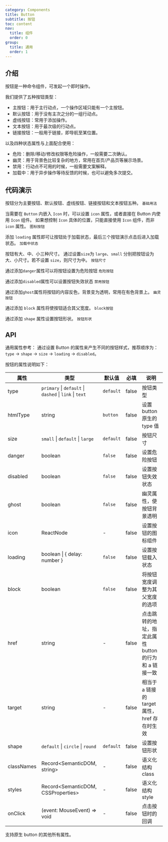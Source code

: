 ```yaml
---
category: Components
title: Button
subtitle: 按钮
toc: content
nav:
  title: 组件
  order: 0
group:
  title: 通用
  order: 1
---
```


## 介绍

按钮是一种命令组件，可发起一个即时操作。

我们提供了五种按钮类型：

- 主按钮：用于主行动点，一个操作区域只能有一个主按钮。
- 默认按钮：用于没有主次之分的一组行动点。
- 虚线按钮：常用于添加操作。
- 文本按钮：用于最次级的行动点。
- 链接按钮：一般用于链接，即导航至某位置。

以及四种状态属性与上面配合使用：

- 危险：删除/移动/修改权限等危险操作，一般需要二次确认。
- 幽灵：用于背景色比较复杂的地方，常用在首页/产品页等展示场景。
- 禁用：行动点不可用的时候，一般需要文案解释。
- 加载中：用于异步操作等待反馈的时候，也可以避免多次提交。

## 代码演示

按钮分为主要按钮、默认按钮、虚线按钮、链接按钮和文本按钮五种。
<code src="./demo/base.tsx">基础用法</code>

当需要在 `Button` 内嵌入 `Icon` 时，可以设置 `icon` 属性，或者直接在 Button 内使用 `Icon` 组件。
如果想控制 `Icon` 具体的位置，只能直接使用 `Icon` 组件，而非 `icon` 属性。
<code src="./demo/icon.tsx">图标按钮</code>

添加 `loading` 属性即可让按钮处于加载状态，最后三个按钮演示点击后进入加载状态。
<code src="./demo/loading.tsx">加载中状态</code>

按钮有大、中、小三种尺寸。
通过设置`size`为 `large`、`small` 分别把按钮设为大、小尺寸。若不设置 `size`，则尺寸为中。
<code src="./demo/size.tsx">按钮尺寸</code>

通过添加`danger`属性可以将按钮设置为危险按钮
<code src="./demo/danger.tsx">危险按钮</code>

通过添加`disabled`属性可以设置按钮失效状态
<code src="./demo/disabled.tsx">禁用按钮</code>

通过添加`ghost`属性将按钮的内容反色，背景变为透明，常用在有色背景上。
<code src="./demo/ghost.tsx">幽灵按钮</code>

通过添加 `block` 属性将使按钮适合其父宽度。
<code src="./demo/block.tsx">block按钮</code>

通过添加 `shape` 属性设置按钮形状。
<code src="./demo/shape.tsx">按钮形状</code>

## API

通用属性参考：
通过设置 Button 的属性来产生不同的按钮样式，推荐顺序为：`type` -> `shape` -> `size` -> `loading` -> `disabled`。

按钮的属性说明如下：

| 属性       | 类型                                                   | 默认值    | 必填  | 说明                                                  |
| ---------- | ------------------------------------------------------ | --------- | ----- | ----------------------------------------------------- |
| type       | `primary` \| `default` \| `dashed` \| `link` \| `text` | `default` | false | 按钮类型                                              |
| htmlType   | string                                                 | `button`  | false | 设置 button 原生的 type 值                            |
| size       | `small` \| `default` \| `large`                        | `default` | false | 按钮尺寸                                              |
| danger     | boolean                                                | `false`   | false | 设置危险按钮                                          |
| disabled   | boolean                                                | `false`   | false | 设置按钮失效状态                                      |
| ghost      | boolean                                                | `false`   | false | 幽灵属性，使按钮背景透明                              |
| icon       | ReactNode                                              | -         | false | 设置按钮的图标组件                                    |
| loading    | boolean \| { delay: number }                           | `false`   | false | 设置按钮载入状态                                      |
| block      | boolean                                                | `false`   | false | 将按钮宽度调整为其父宽度的选项                        |
| href       | string                                                 | -         | false | 点击跳转的地址，指定此属性 button 的行为和 a 链接一致 |
| target     | string                                                 | -         | false | 相当于 a 链接的 target 属性，href 存在时生效          |
| shape      | `default` \| `circle` \| `round`                       | `default` | false | 设置按钮形状                                          |
| classNames | Record<SemanticDOM, string>                            | -         | false | 语义化结构 class                                      |
| styles     | Record<SemanticDOM, CSSProperties>                     | -         | false | 语义化结构 style                                      |
| onClick    | (event: MouseEvent) => void                            | -         | false | 点击按钮时的回调                                      |

支持原生 button 的其他所有属性。
